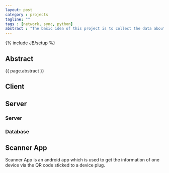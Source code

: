 ```yaml
---
layout: post
category : projects
tagline: ""
tags : [network, sync, python]
abstract : "The basic idea of this project is to collect the data about energy consumption of different devices as continuously, entirely and timely as possible for future use."
---
```

{% include JB/setup %}

## Abstract

{{ page.abstract }}

## Client


## Server

### Server


### Database




## Scanner App

Scanner App is an android app which is used to get the information of one device via the QR code sticked to a device plug.

